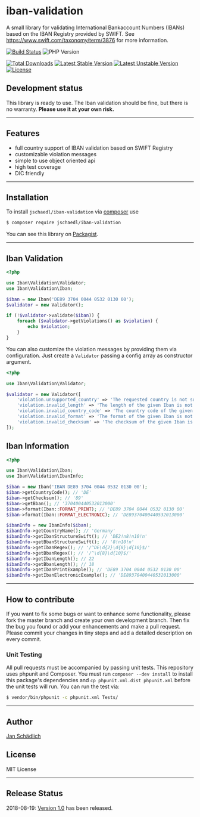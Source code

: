 # iban-validation

A small library for validating International Bankaccount Numbers (IBANs) based on the IBAN Registry provided by SWIFT.
See https://www.swift.com/taxonomy/term/3876 for more information.

[![Build Status](https://travis-ci.org/jschaedl/iban-validation.png)](https://travis-ci.org/jschaedl/iban-validation)
![PHP Version](https://img.shields.io/badge/version-PHP%207.1%2B-lightgrey.svg)

[![Total Downloads](https://poser.pugx.org/jschaedl/iban-validation/downloads)](https://packagist.org/packages/jschaedl/iban-validation) 
[![Latest Stable Version](https://poser.pugx.org/jschaedl/iban-validation/v/stable)](https://packagist.org/packages/jschaedl/iban-validation) 
[![Latest Unstable Version](https://poser.pugx.org/jschaedl/iban-validation/v/unstable)](https://packagist.org/packages/jschaedl/iban-validation) 
[![License](https://poser.pugx.org/jschaedl/iban-validation/license)](https://packagist.org/packages/jschaedl/iban-validation) 


## Development status

This library is ready to use. The Iban validation should be fine, but there is no warranty. **Please use it at your own risk.**

---

## Features

* full country support of IBAN validation based on SWIFT Registry
* customizable violation messages
* simple to use object oriented api
* high test coverage
* DIC friendly

---

## Installation

To install `jschaedl/iban-validation` via [composer](https://getcomposer.org/) use

```sh
$ composer require jschaedl/iban-validation
```

You can see this library on [Packagist](https://packagist.org/packages/jschaedl/iban-validation).

---

## Iban Validation

```php
<?php

use Iban\Validation\Validator;
use Iban\Validation\Iban;

$iban = new Iban('DE89 3704 0044 0532 0130 00');
$validator = new Validator();

if (!$validator->validate($iban)) {
    foreach ($validator->getViolations() as $violation) {
        echo $violation;
    }
}

```

You can also customize the violation messages by providing them via configuration. Just create a `Validator` passing a config array as constructor argument.

```php
<?php

use Iban\Validation\Validator;

$validator = new Validator([
    'violation.unsupported_country' => 'The requested country is not supported!',
    'violation.invalid_length' => 'The length of the given Iban is not valid!',
    'violation.invalid_country_code' => 'The country code of the given Iban is not valid!',
    'violation.invalid_format' => 'The format of the given Iban is not valid!',
    'violation.invalid_checksum' => 'The checksum of the given Iban is not valid!',
]);

```

## Iban Information

```php
<?php

use Iban\Validation\Iban;
use Iban\Validation\IbanInfo;

$iban = new Iban('IBAN DE89 3704 0044 0532 0130 00');
$iban->getCountryCode(); // 'DE'
$iban->getChecksum(); // '89'
$iban->getBban(); // '370400440532013000'
$iban->format(Iban::FORMAT_PRINT); // 'DE89 3704 0044 0532 0130 00'
$iban->format(Iban::FORMAT_ELECTRONIC); // 'DE89370400440532013000'

$ibanInfo = new IbanInfo($iban);
$ibanInfo->getCountryName(); // 'Germany'
$ibanInfo->getIbanStructureSwift(); // 'DE2!n8!n10!n'
$ibanInfo->getBbanStructureSwift(); // '8!n10!n'
$ibanInfo->getIbanRegex(); // '/^DE\d{2}\d{8}\d{10}$/'
$ibanInfo->getBbanRegex(); // '/^\d{8}\d{10}$/'
$ibanInfo->getIbanLength(); // 22
$ibanInfo->getBbanLength(); // 18
$ibanInfo->getIbanPrintExample(); // 'DE89 3704 0044 0532 0130 00'
$ibanInfo->getIbanElectronicExample(); // 'DE89370400440532013000'

```

---
 
## How to contribute
If you want to fix some bugs or want to enhance some functionality, please fork the master branch and create your own development branch. 
Then fix the bug you found or add your enhancements and make a pull request. Please commit your changes in tiny steps and add a detailed description on every commit. 

### Unit Testing

All pull requests must be accompanied by passing unit tests. This repository uses phpunit and Composer. 
You must run `composer --dev install` to install this package's dependencies and `cp phpunit.xml.dist phpunit.xml` 
before the unit tests will run. You can run the test via:

```sh
$ vendor/bin/phpunit -c phpunit.xml Tests/
```

---
   
## Author

[Jan Schädlich](https://www.linkedin.com/in/janschaedlich)

## License

MIT License

---

## Release Status

2018-08-19: [Version 1.0](https://github.com/jschaedl/iban-validation/releases/tag/v1.0) has been released.
